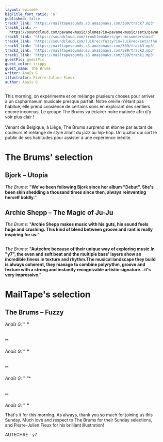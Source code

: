 ```yaml
---
layout: episode
bigTitle_font_ratio: '6'
published: false
track7_link: 'https://mailtapesounds.s3.amazonaws.com/389/track7.mp3'
track6_link: >-
  https://soundcloud.com/pavane-music/plumes?in=pavane-music/sets/pavane-ep2-pppp
track5_link: 'https://soundcloud.com/troublemakers/get-misunderstood'
track4_link: 'https://soundcloud.com/luikrec/fuzzy?in=luikrec/sets/the-brums'
track3_link: 'https://mailtapesounds.s3.amazonaws.com/389/track3.mp3'
track2_link: 'https://mailtapesounds.s3.amazonaws.com/389/track2.mp3'
track1_link: 'https://mailtapesounds.s3.amazonaws.com/389/track1.mp3'
guestPic: guestPic
guest_color: trippy
guest_name: The Brums
writer: Anaïs G
illustrator: Pierre-Julien Fieux
author: Anaïs G
---
```

<p id="introduction">This morning, on expérimente et  on mélange plusieurs choses pour arriver à un capharnaeum musicale presque parfait. Notre oreille n'étant pas habitué, elle prend consience de certains sons en explorant des sentiers encore inconnus. Le groupe The Brums va éclairer notre matinée afin d'y voir plus clair !
<br><br>
Venant de Belgique, à Liège, The Brums surprend et étonne par autant de couleurs et mélange de style allant du jazz au hip-hop. Un quator qui sort le public de ses habitudes pour assister à une expérience inédite.
</p>

# The Brums' selection

## Bjork – Utopia
_The Brums_: **"**We've been following Bjork since her album "Debut". She's been skin shedding a thousand times since then, always reinventing herself boldly.**"**

## Archie Shepp – The Magic of Ju-Ju
_The Brums_: **"**Archie Shepp makes music with his guts, his sound feels huge and crushing. This kind of blend between groove and rant is really inspiring for us.**"**

##  
_The Brums_: **"**Autechre because of their unique way of exploring music.In "y7", the even and soft beat and the multiple bass' layers show an incredible finess in texture and rhythm.The musical landscape they build is always coherent, they manage to combine polyrythm, groove and texture with a strong and instantly recognizable artistic signature...it's very impressive.**"**


# MailTape's selection

## The Brums – Fuzzy
_Anaïs G_: **"** **"**

##  – 
_Anaïs G_: **"** **"**

## – 
_Anaïs G_: **"** *"**

##  – 
_Anaïs G_: **"** **"**


<p id="outroduction"> That's it for this morning. As always, thank you so much for joining us this Sunday. Much love and respect to The Brums for their Sunday selections, and Pierre-Julien Fieux for his brilliant illustration!</p>





AUTECHRE - y7

